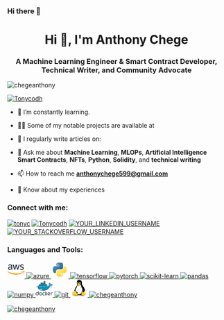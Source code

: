 ### Hi there 👋

<!--
**chegeanthony/chegeanthony** is a ✨ _special_ ✨ repository because its `README.md` (this file) appears on your GitHub profile.

Here are some ideas to get you started:

- 🔭 I’m currently working on ...
- 🌱 I’m currently learning ...
- 👯 I’m looking to collaborate on ...
- 🤔 I’m looking for help with ...
- 💬 Ask me about ...
- 📫 How to reach me: ...
- 😄 Pronouns: ...
- ⚡ Fun fact: ...
-->
<h1 align="center">Hi 👋, I'm Anthony Chege</h1>
<h3 align="center">A Machine Learning Engineer & Smart Contract Developer, Technical Writer, and Community Advocate</h3>

<p align="left"> <img src="https://komarev.com/ghpvc/?username=chegeanthony&label=Profile%20views&color=0e75b6&style=flat" alt="chegeanthony" /> </p>

<p align="left"> <a href="https://twitter.com/Tonycodh" target="blank"><img src="https://img.shields.io/twitter/follow/Tonycodh?logo=twitter&style=for-the-badge" alt="Tonycodh" /></a> </p>

- 🌱 I’m constantly learning.

- 👨‍💻 Some of my notable projects are available at 
- 📝 I regularly write articles on: 

- 💬 Ask me about **Machine Learning**, **MLOPs**, **Artificial Intelligence** **Smart Contracts**, **NFTs**, **Python**, **Solidity**, and **technical writing**

- 📫 How to reach me **anthonychege599@gmail.com**

- 📄 Know about my experiences 
<h3 align="left">Connect with me:</h3>
<p align="left">
<a href="(https://dev.to/tonyc)" target="blank"><img align="center" src="https://raw.githubusercontent.com/rahuldkjain/github-profile-readme-generator/master/src/images/icons/Social/devto.svg" alt="tonyc" height="30" width="40" /></a>
<a href="https://twitter.com/Tonycodh" target="blank"><img align="center" src="https://raw.githubusercontent.com/rahuldkjain/github-profile-readme-generator/master/src/images/icons/Social/twitter.svg" alt="Tonycodh" height="30" width="40" /></a>
<a href="https://linkedin.com/in/YOUR_LINKEDIN" target="blank"><img align="center" src="https://raw.githubusercontent.com/rahuldkjain/github-profile-readme-generator/master/src/images/icons/Social/linked-in-alt.svg" alt="YOUR_LINKEDIN_USERNAME" height="30" width="40" /></a>
<a href="https://stackoverflow.com/users/YOUR_STACKOVERFLOW" target="blank"><img align="center" src="https://raw.githubusercontent.com/rahuldkjain/github-profile-readme-generator/master/src/images/icons/Social/stack-overflow.svg" alt="YOUR_STACKOVERFLOW_USERNAME" height="30" width="40" /></a>
</p>

<h3 align="left">Languages and Tools:</h3>
<p align="left"> 
<a href="https://aws.amazon.com" target="_blank" rel="noreferrer"> <img src="https://raw.githubusercontent.com/devicons/devicon/master/icons/amazonwebservices/amazonwebservices-original-wordmark.svg" alt="aws" width="40" height="40"/> </a> 
<a href="https://azure.microsoft.com/en-in/" target="_blank" rel="noreferrer"> <img src="https://www.vectorlogo.zone/logos/microsoft_azure/microsoft_azure-icon.svg" alt="azure" width="40" height="40"/> </a> 
<a href="https://www.python.org" target="_blank" rel="noreferrer"> <img src="https://raw.githubusercontent.com/devicons/devicon/master/icons/python/python-original.svg" alt="python" width="40" height="40"/> </a> 
<a href="https://www.tensorflow.org/" target="_blank" rel="noreferrer"> <img src="https://www.vectorlogo.zone/logos/tensorflow/tensorflow-icon.svg" alt="tensorflow" width="40" height="40"/> </a> 
<a href="https://pytorch.org/" target="_blank" rel="noreferrer"> <img src="https://www.vectorlogo.zone/logos/pytorch/pytorch-icon.svg" alt="pytorch" width="40" height="40"/> </a> 
<a href="https://scikit-learn.org/" target="_blank" rel="noreferrer"> <img src="https://upload.wikimedia.org/wikipedia/commons/0/05/Scikit_learn_logo_small.svg" alt="scikit-learn" width="40" height="40"/> </a> 
<a href="https://pandas.pydata.org/" target="_blank" rel="noreferrer"> <img src="https://upload.wikimedia.org/wikipedia/commons/e/ed/Pandas_logo.svg" alt="pandas" width="40" height="40"/> </a> 
<a href="https://numpy.org/" target="_blank" rel="noreferrer"> <img src="https://user-images.githubusercontent.com/98330/63813335-2ef4a680-c92e-11e9-9dd6-25abf1d5e9fc.png" alt="numpy" width="40" height="40"/> </a> 
<a href="https://www.docker.com/" target="_blank" rel="noreferrer"> <img src="https://raw.githubusercontent.com/devicons/devicon/master/icons/docker/docker-original-wordmark.svg" alt="docker" width="40" height="40"/> </a> 
<a href="https://git-scm.com/" target="_blank" rel="noreferrer"> <img src="https://www.vectorlogo.zone/logos/git-scm/git-scm-icon.svg" alt="git" width="40" height="40"/> </a> 
<a href="https://www.linux.org/" target="_blank" rel="noreferrer"> <img src="https://raw.githubusercontent.com/devicons/devicon/master/icons/linux/linux-original.svg" alt="linux" width="40" height="40"/> </a> 
<a href="https://ethereum.org/" target="_blank" rel="noreferrer"> <img src="https://www.vectorlogo.zone/logos/ethereum/ethereum-icon
</p> <p>&nbsp;<img align="center" src="https://github-readme-stats.vercel.app/api?username=chegeanthony&show_icons=true&locale=en" alt="chegeanthony" /></p> <p><img align="center" src="https://github-readme-streak-stats.herokuapp.com/?user=chegeanthony&" alt="chegeanthony" /></p>
